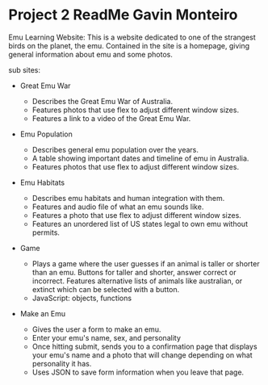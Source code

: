 # Project 2 ReadMe Gavin Monteiro

Emu Learning Website:
This is a website dedicated to one of the strangest birds on the planet, the emu. 
Contained in the site is a homepage, giving general information about emu and some photos. 

sub sites:
* Great Emu War
    * Describes the Great Emu War of Australia.
    * Features photos that use flex to adjust different window sizes.
    * Features a link to a video of the Great Emu War.

* Emu Population
    * Describes general emu population over the years.
    * A table showing important dates and timeline of emu in Australia.
    * Features photos that use flex to adjust different window sizes.

* Emu Habitats
    * Describes emu habitats and human integration with them.
    * Features and audio file of what an emu sounds like.
    * Features a photo that use flex to adjust different window sizes.
    * Features an unordered list of US states legal to own emu without permits.

* Game
    * Plays a game where the user guesses if an animal is taller or shorter than an emu.
    Buttons for taller and shorter, answer correct or incorrect.
    Features alternative lists of animals like australian, or extinct which can be selected with a button.
    * JavaScript: objects, functions
    
* Make an Emu
    * Gives the user a form to make an emu.
    * Enter your emu's name, sex, and personality 
    * Once hitting submit, sends you to a confirmation page that displays your emu's name and a photo that will change depending on what personality it has.
    * Uses JSON to save form information when you leave that page.



